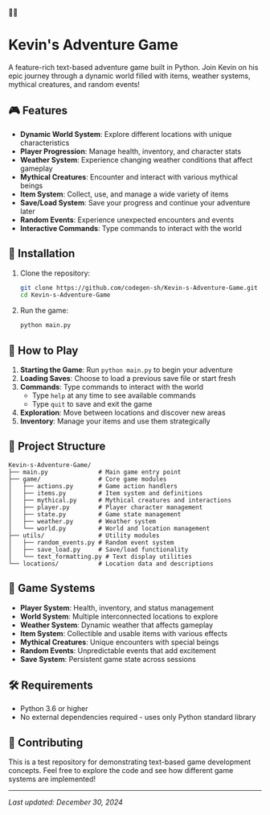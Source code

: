 🌈🌈
# Kevin's Adventure Game

A feature-rich text-based adventure game built in Python. Join Kevin on his epic journey through a dynamic world filled with items, weather systems, mythical creatures, and random events!

## 🎮 Features

- **Dynamic World System**: Explore different locations with unique characteristics
- **Player Progression**: Manage health, inventory, and character stats
- **Weather System**: Experience changing weather conditions that affect gameplay
- **Mythical Creatures**: Encounter and interact with various mythical beings
- **Item System**: Collect, use, and manage a wide variety of items
- **Save/Load System**: Save your progress and continue your adventure later
- **Random Events**: Experience unexpected encounters and events
- **Interactive Commands**: Type commands to interact with the world

## 🚀 Installation

1. Clone the repository:
   ```bash
   git clone https://github.com/codegen-sh/Kevin-s-Adventure-Game.git
   cd Kevin-s-Adventure-Game
   ```

2. Run the game:
   ```bash
   python main.py
   ```

## 🎯 How to Play

1. **Starting the Game**: Run `python main.py` to begin your adventure
2. **Loading Saves**: Choose to load a previous save file or start fresh
3. **Commands**: Type commands to interact with the world
   - Type `help` at any time to see available commands
   - Type `quit` to save and exit the game
4. **Exploration**: Move between locations and discover new areas
5. **Inventory**: Manage your items and use them strategically

## 📁 Project Structure

```
Kevin-s-Adventure-Game/
├── main.py              # Main game entry point
├── game/                # Core game modules
│   ├── actions.py       # Game action handlers
│   ├── items.py         # Item system and definitions
│   ├── mythical.py      # Mythical creatures and interactions
│   ├── player.py        # Player character management
│   ├── state.py         # Game state management
│   ├── weather.py       # Weather system
│   └── world.py         # World and location management
├── utils/               # Utility modules
│   ├── random_events.py # Random event system
│   ├── save_load.py     # Save/load functionality
│   └── text_formatting.py # Text display utilities
└── locations/           # Location data and descriptions
```

## 🎲 Game Systems

- **Player System**: Health, inventory, and status management
- **World System**: Multiple interconnected locations to explore
- **Weather System**: Dynamic weather that affects gameplay
- **Item System**: Collectible and usable items with various effects
- **Mythical Creatures**: Unique encounters with special beings
- **Random Events**: Unpredictable events that add excitement
- **Save System**: Persistent game state across sessions

## 🛠️ Requirements

- Python 3.6 or higher
- No external dependencies required - uses only Python standard library

## 🎨 Contributing

This is a test repository for demonstrating text-based game development concepts. Feel free to explore the code and see how different game systems are implemented!

---

*Last updated: December 30, 2024*
